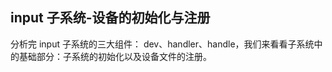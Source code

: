 ## input 子系统-设备的初始化与注册
分析完 input 子系统的三大组件： dev、handler、handle，我们来看看子系统中的基础部分：子系统的初始化以及设备文件的注册。   








